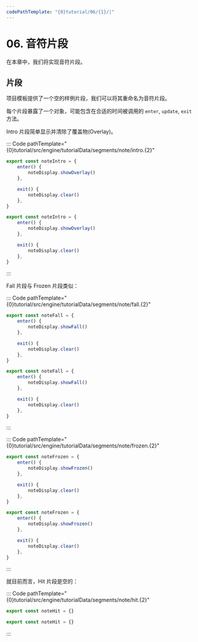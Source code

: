 ```yaml
---
codePathTemplate: "{0}tutorial/06/{1}/|"
---
```


# 06. 音符片段

在本章中，我们将实现音符片段。

## 片段

项目模板提供了一个空的样例片段，我们可以将其重命名为音符片段。

每个片段暴露了一个对象，可能包含在合适的时间被调用的 `enter`, `update`, `exit` 方法。

Intro 片段简单显示并清除了覆盖物(Overlay)。

::: Code pathTemplate="{0}tutorial/src/engine/tutorialData/segments/note/intro.{2}"

```ts
export const noteIntro = {
    enter() {
        noteDisplay.showOverlay()
    },

    exit() {
        noteDisplay.clear()
    },
}
```

```js
export const noteIntro = {
    enter() {
        noteDisplay.showOverlay()
    },

    exit() {
        noteDisplay.clear()
    },
}
```

:::

Fall 片段与 Frozen 片段类似：

::: Code pathTemplate="{0}tutorial/src/engine/tutorialData/segments/note/fall.{2}"

```ts
export const noteFall = {
    enter() {
        noteDisplay.showFall()
    },

    exit() {
        noteDisplay.clear()
    },
}
```

```js
export const noteFall = {
    enter() {
        noteDisplay.showFall()
    },

    exit() {
        noteDisplay.clear()
    },
}
```

:::

::: Code pathTemplate="{0}tutorial/src/engine/tutorialData/segments/note/frozen.{2}"

```ts
export const noteFrozen = {
    enter() {
        noteDisplay.showFrozen()
    },

    exit() {
        noteDisplay.clear()
    },
}
```

```js
export const noteFrozen = {
    enter() {
        noteDisplay.showFrozen()
    },

    exit() {
        noteDisplay.clear()
    },
}
```

:::

就目前而言，Hit 片段是空的：

::: Code pathTemplate="{0}tutorial/src/engine/tutorialData/segments/note/hit.{2}"

```ts
export const noteHit = {}
```

```js
export const noteHit = {}
```

:::
